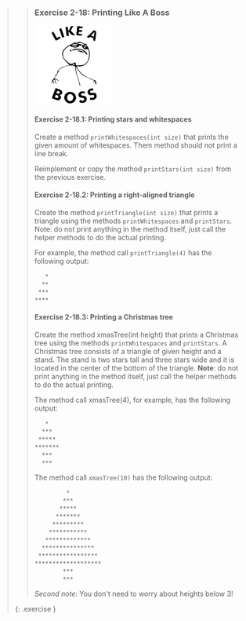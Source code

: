 >>### Exercise 2-18: Printing Like A Boss
>> ![like a boss](images/likeaboss.png?right)
>>#### Exercise 2-18.1: Printing stars and whitespaces
>>
>>Create a method `printWhitespaces(int size)` that prints the given amount of whitespaces. Them method should not print a line break.
>>
>>Reimplement or copy the method `printStars(int size)` from the previous exercise.
>>
>>#### Exercise 2-18.2: Printing a right-aligned triangle
>>
>>Create the method `printTriangle(int size)` that prints a triangle using the methods `printWhitespaces` and `printStars`. Note: do not print anything in the method itself, just call the helper methods to do the actual printing.
>>
>>For example, the method call `printTriangle(4)` has the following output:
>>
>>```output
>>    *
>>   **
>>  ***
>> ****
>>```
>>#### Exercise 2-18.3: Printing a Christmas tree
>>
>>Create the method xmasTree(int height) that prints a Christmas tree using the methods `printWhitespaces` and `printStars`. A Christmas tree consists of a triangle of given height and a stand. The stand is two stars tall and three stars wide and it is located in the center of the bottom of the triangle. **Note**: do not print anything in the method itself, just call the helper methods to do the actual printing.
>>
>>The method call xmasTree(4), for example, has the following output:
>>
>>```output
>>    *
>>   ***
>>  *****
>> *******
>>   ***
>>   ***
>>```
>>
>>The method call `xmasTree(10)` has the following output:
>>
>>```output
>>          *
>>         ***
>>        *****
>>       *******
>>      *********
>>     ***********
>>    *************
>>   ***************
>>  *****************
>> *******************
>>         ***
>>         ***
>>```
>>*Second note*: You don't need to worry about heights below 3!
>>
>{: .exercise }